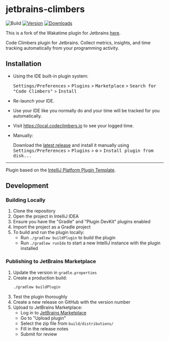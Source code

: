 # jetbrains-climbers
![Build](https://github.com/CodeClimbersIO/jetbrains-climbers/workflows/Build/badge.svg)
[![Version](https://img.shields.io/jetbrains/plugin/v/io.codeclimbers.jetbrains.svg)](https://plugins.jetbrains.com/plugin/io.codeclimbers.jetbrains)
[![Downloads](https://img.shields.io/jetbrains/plugin/d/io.codeclimbers.jetbrains.svg)](https://plugins.jetbrains.com/plugin/io.codeclimbers.jetbrains)

This is a fork of the Wakatime plugin for Jetbrains [here](https://github.com/wakatime/jetbrains-wakatime).

<!-- Plugin description -->
Code Climbers plugin for Jetbrains. Collect metrics, insights, and time tracking automatically from your programming activity.
<!-- Plugin description end -->

## Installation

- Using the IDE built-in plugin system:
  
  <kbd>Settings/Preferences</kbd> > <kbd>Plugins</kbd> > <kbd>Marketplace</kbd> > <kbd>Search for "Code Climbers"</kbd> >
  <kbd>Install</kbd>
- Re-launch your IDE.
- Use your IDE like you normally do and your time will be tracked for you automatically.
- Visit https://local.codeclimbers.io to see your logged time.

  
- Manually:

  Download the [latest release](https://github.com/CodeCLimbersIO/jetbrains-climbers/releases/latest) and install it manually using
  <kbd>Settings/Preferences</kbd> > <kbd>Plugins</kbd> > <kbd>⚙️</kbd> > <kbd>Install plugin from disk...</kbd>


---
Plugin based on the [IntelliJ Platform Plugin Template][template].

[template]: https://github.com/JetBrains/intellij-platform-plugin-template
[docs:plugin-description]: https://plugins.jetbrains.com/docs/intellij/plugin-user-experience.html#plugin-description-and-presentation

## Development

### Building Locally
1. Clone the repository
2. Open the project in IntelliJ IDEA
3. Ensure you have the "Gradle" and "Plugin DevKit" plugins enabled
4. Import the project as a Gradle project
5. To build and run the plugin locally:
   - Run `./gradlew buildPlugin` to build the plugin
   - Run `./gradlew runIde` to start a new IntelliJ instance with the plugin installed

### Publishing to JetBrains Marketplace
1. Update the version in `gradle.properties`
2. Create a production build:
   ```bash
   ./gradlew buildPlugin
   ```
3. Test the plugin thoroughly
4. Create a new release on GitHub with the version number
5. Upload to JetBrains Marketplace:
   - Log in to [JetBrains Marketplace](https://plugins.jetbrains.com/)
   - Go to "Upload plugin"
   - Select the zip file from `build/distributions/`
   - Fill in the release notes
   - Submit for review